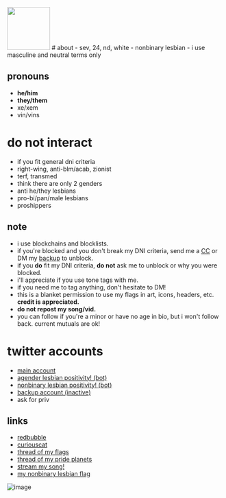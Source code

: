 <img class="circular--square" src="https://pbs.twimg.com/profile_images/1431246860363177985/9uoc34_b_400x400.jpg" data-canonical="https://pbs.twimg.com/profile_images/1431246860363177985/9uoc34_b_400x400.jpg" width=100 />
# about
- sev, 24, nd, white
- nonbinary lesbian
- i use masculine and neutral terms only

## pronouns

- **he/him**
- **they/them**
- xe/xem
- vin/vins

# do not interact

- if you fit general dni criteria 
- right-wing, anti-blm/acab, zionist
- terf, transmed
- think there are only 2 genders
- anti he/they lesbians 
- pro-bi/pan/male lesbians
- proshippers


## note

- i use blockchains and blocklists. 
- if you're blocked and you don't break my DNI criteria, send me a [CC](https://curiouscat.me/theybian) or DM my [backup](https://twitter.com/theybian1) to unblock. 
- if you **do** fit my DNI criteria, **do not** ask me to unblock or why you were blocked.
- i'll appreciate if you use tone tags with me.
- if you need me to tag anything, don't hesitate to DM!
- this is a blanket permission to use my flags in art, icons, headers, etc. **credit is appreciated.**
- **do not repost my song/vid.**
- you can follow if you're a minor or have no age in bio, but i won't follow back. current mutuals are ok!


# twitter accounts

- [main account](https://twitter.com/theybian)
- [agender lesbian positivity! (bot)](https://twitter.com/agenderlesbians)
- [nonbinary lesbian positivity! (bot)](https://twitter.com/enbylesbians)
- [backup account (inactive)](https://twitter.com/theybian1)
- ask for priv


## links
- [redbubble](https://theybian.redbubble.com)
- [curiouscat](https://curiouscat.com/theybian)
- [thread of my flags](https://twitter.com/theybian/status/1308435954168979465?s=19)
- [thread of my pride planets](https://twitter.com/theybian/status/1393646080659705861)
- [stream my song!](https://twitter.com/theybian/status/1300540997185810433)
- [my nonbinary lesbian flag](https://twitter.com/theybian/status/1403722750280220681)

![image](https://pbs.twimg.com/profile_banners/1275422406941839361/1630070429/1080x360)

